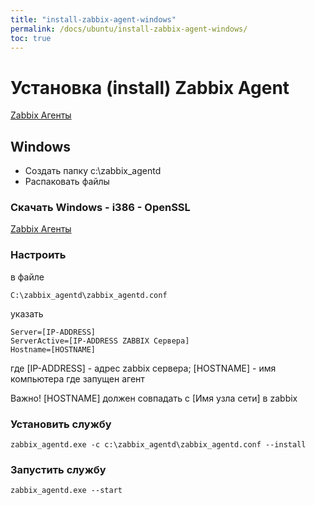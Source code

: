 ```yaml
---
title: "install-zabbix-agent-windows"
permalink: /docs/ubuntu/install-zabbix-agent-windows/
toc: true
---
```


# Установка (install) Zabbix Agent

[Zabbix Агенты](https://www.zabbix.com/ru/download_agents)

## Windows

- Создать папку c:\zabbix_agentd
- Распаковать файлы

### Скачать Windows - i386 - OpenSSL
[Zabbix Агенты](https://www.zabbix.com/ru/download_agents)

### Настроить
в файле
```
C:\zabbix_agentd\zabbix_agentd.conf
```
указать
```
Server=[IP-ADDRESS]
ServerActive=[IP-ADDRESS ZABBIX Сервера]
Hostname=[HOSTNAME]
```
где [IP-ADDRESS] - адрес zabbix сервера;
    [HOSTNAME]   - имя компьютера где запущен агент

Важно! [HOSTNAME] должен совпадать с [Имя узла сети] в zabbix

### Установить службу
```
zabbix_agentd.exe -c c:\zabbix_agentd\zabbix_agentd.conf --install
```

### Запустить службу
```
zabbix_agentd.exe --start
```
